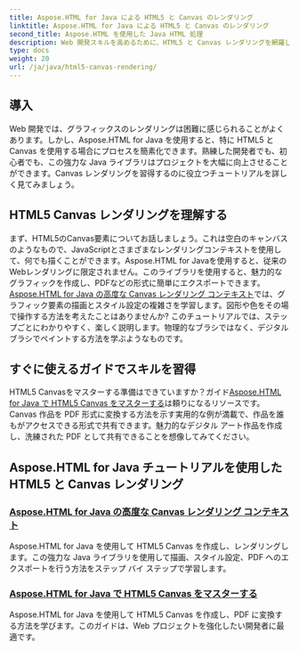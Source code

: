 ```yaml
---
title: Aspose.HTML for Java による HTML5 と Canvas のレンダリング
linktitle: Aspose.HTML for Java による HTML5 と Canvas のレンダリング
second_title: Aspose.HTML を使用した Java HTML 処理
description: Web 開発スキルを高めるために、HTML5 と Canvas レンダリングを網羅した Aspose.HTML for Java の包括的なチュートリアルをご覧ください。
type: docs
weight: 20
url: /ja/java/html5-canvas-rendering/
---
```

## 導入

Web 開発では、グラフィックスのレンダリングは困難に感じられることがよくあります。しかし、Aspose.HTML for Java を使用すると、特に HTML5 と Canvas を使用する場合にプロセスを簡素化できます。熟練した開発者でも、初心者でも、この強力な Java ライブラリはプロジェクトを大幅に向上させることができます。Canvas レンダリングを習得するのに役立つチュートリアルを詳しく見てみましょう。

## HTML5 Canvas レンダリングを理解する

まず、HTML5のCanvas要素についてお話しましょう。これは空白のキャンバスのようなもので、JavaScriptとさまざまなレンダリングコンテキストを使用して、何でも描くことができます。Aspose.HTML for Javaを使用すると、従来のWebレンダリングに限定されません。このライブラリを使用すると、魅力的なグラフィックを作成し、PDFなどの形式に簡単にエクスポートできます。[Aspose.HTML for Java の高度な Canvas レンダリング コンテキスト](./advanced-canvas-rendering-context/)では、グラフィック要素の描画とスタイル設定の複雑さを学習します。図形や色をその場で操作する方法を考えたことはありませんか? このチュートリアルでは、ステップごとにわかりやすく、楽しく説明します。物理的なブラシではなく、デジタル ブラシでペイントする方法を学ぶようなものです。

## すぐに使えるガイドでスキルを習得

HTML5 Canvasをマスターする準備はできていますか？ガイド[Aspose.HTML for Java で HTML5 Canvas をマスターする](./html5-canvas/)は頼りになるリソースです。Canvas 作品を PDF 形式に変換する方法を示す実用的な例が満載で、作品を誰もがアクセスできる形式で共有できます。魅力的なデジタル アート作品を作成し、洗練された PDF として共有できることを想像してみてください。

## Aspose.HTML for Java チュートリアルを使用した HTML5 と Canvas レンダリング
### [Aspose.HTML for Java の高度な Canvas レンダリング コンテキスト](./advanced-canvas-rendering-context/)
Aspose.HTML for Java を使用して HTML5 Canvas を作成し、レンダリングします。この強力な Java ライブラリを使用して描画、スタイル設定、PDF へのエクスポートを行う方法をステップ バイ ステップで学習します。
### [Aspose.HTML for Java で HTML5 Canvas をマスターする](./html5-canvas/)
Aspose.HTML for Java を使用して HTML5 Canvas を作成し、PDF に変換する方法を学びます。このガイドは、Web プロジェクトを強化したい開発者に最適です。